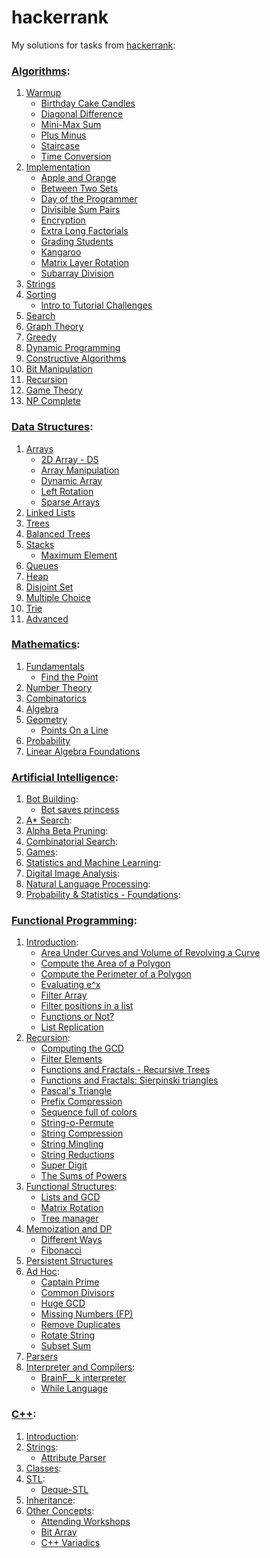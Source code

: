 # hackerrank
My solutions for tasks from [hackerrank](https://www.hackerrank.com/):
### [Algorithms](https://www.hackerrank.com/domains/algorithms):
1. [Warmup](https://www.hackerrank.com/domains/algorithms/warmup)
   * [Birthday Cake Candles](https://www.hackerrank.com/challenges/birthday-cake-candles)
   * [Diagonal Difference](https://www.hackerrank.com/challenges/diagonal-difference)
   * [Mini-Max Sum](https://www.hackerrank.com/challenges/mini-max-sum)
   * [Plus Minus](https://www.hackerrank.com/challenges/plus-minus)
   * [Staircase](https://www.hackerrank.com/challenges/staircase)
   * [Time Conversion](https://www.hackerrank.com/challenges/time-conversion)
2. [Implementation](https://www.hackerrank.com/domains/algorithms/implementation)
   * [Apple and Orange](https://www.hackerrank.com/challenges/apple-and-orange)
   * [Between Two Sets](https://www.hackerrank.com/challenges/between-two-sets)
   * [Day of the Programmer](https://www.hackerrank.com/challenges/day-of-the-programmer)
   * [Divisible Sum Pairs](https://www.hackerrank.com/challenges/divisible-sum-pairs)
   * [Encryption](https://www.hackerrank.com/challenges/encryption)
   * [Extra Long Factorials](https://www.hackerrank.com/challenges/extra-long-factorials)
   * [Grading Students](https://www.hackerrank.com/challenges/grading)
   * [Kangaroo](https://www.hackerrank.com/challenges/kangaroo)
   * [Matrix Layer Rotation](https://www.hackerrank.com/challenges/matrix-rotation-algo)
   * [Subarray Division](https://www.hackerrank.com/challenges/the-birthday-bar)
3. [Strings](https://www.hackerrank.com/domains/algorithms/strings)
4. [Sorting](https://www.hackerrank.com/domains/algorithms/arrays-and-sorting)
   * [Intro to Tutorial Challenges](https://www.hackerrank.com/challenges/tutorial-intro)
5. [Search](https://www.hackerrank.com/domains/algorithms/search)
6. [Graph Theory](https://www.hackerrank.com/domains/algorithms/graph-theory)
7. [Greedy](https://www.hackerrank.com/domains/algorithms/greedy)
8. [Dynamic Programming](https://www.hackerrank.com/domains/algorithms/dynamic-programming)
9. [Constructive Algorithms](https://www.hackerrank.com/domains/algorithms/constructive-algorithms)
10. [Bit Manipulation](https://www.hackerrank.com/domains/algorithms/bit-manipulation)
11. [Recursion](https://www.hackerrank.com/domains/algorithms/recursion)
12. [Game Theory](https://www.hackerrank.com/domains/algorithms/game-theory)
13. [NP Complete](https://www.hackerrank.com/domains/algorithms/np-complete-problems)

### [Data Structures](https://www.hackerrank.com/domains/data-structures):
1. [Arrays](https://www.hackerrank.com/domains/data-structures/arrays)
   * [2D Array - DS](https://www.hackerrank.com/challenges/2d-array)
   * [Array Manipulation](https://www.hackerrank.com/challenges/crush)
   * [Dynamic Array](https://www.hackerrank.com/challenges/dynamic-array)
   * [Left Rotation](https://www.hackerrank.com/challenges/array-left-rotation)
   * [Sparse Arrays](https://www.hackerrank.com/challenges/sparse-arrays)
2. [Linked Lists](https://www.hackerrank.com/domains/data-structures/linked-lists)
3. [Trees](https://www.hackerrank.com/domains/data-structures/trees)
4. [Balanced Trees](https://www.hackerrank.com/domains/data-structures/balanced-trees)
5. [Stacks](https://www.hackerrank.com/domains/data-structures/stacks)
   * [Maximum Element](https://www.hackerrank.com/challenges/maximum-element)
6. [Queues](https://www.hackerrank.com/domains/data-structures/queues)
7. [Heap](https://www.hackerrank.com/domains/data-structures/heap)
8. [Disjoint Set](https://www.hackerrank.com/domains/data-structures/disjoint-set)
9. [Multiple Choice](https://www.hackerrank.com/domains/data-structures/multiple-choice)
10. [Trie](https://www.hackerrank.com/domains/data-structures/trie)
11. [Advanced](https://www.hackerrank.com/domains/data-structures/data-structures)

### [Mathematics](https://www.hackerrank.com/domains/mathematics):
1. [Fundamentals](https://www.hackerrank.com/domains/mathematics/fundamentals)
   * [Find the Point](https://www.hackerrank.com/challenges/find-point)
2. [Number Theory](https://www.hackerrank.com/domains/mathematics/number-theory)
3. [Combinatorics](https://www.hackerrank.com/domains/mathematics/combinatorics)
4. [Algebra](https://www.hackerrank.com/domains/mathematics/algebra)
5. [Geometry](https://www.hackerrank.com/domains/mathematics/geometry)
   * [Points On a Line](https://www.hackerrank.com/challenges/points-on-a-line)
6. [Probability](https://www.hackerrank.com/domains/mathematics/probability)
7. [Linear Algebra Foundations](https://www.hackerrank.com/domains/mathematics/linear-algebra-foundations)

### [Artificial Intelligence](https://www.hackerrank.com/domains/ai):
1. [Bot Building](https://www.hackerrank.com/domains/ai/introduction):
   * [Bot saves princess](https://www.hackerrank.com/challenges/saveprincess)
2. [A* Search](https://www.hackerrank.com/domains/ai/astar-search):
3. [Alpha Beta Pruning](https://www.hackerrank.com/domains/ai/alpha-beta-pruning):
4. [Combinatorial Search](https://www.hackerrank.com/domains/ai/combinatorial-search-theory):
5. [Games](https://www.hackerrank.com/domains/ai/richman-games):
6. [Statistics and Machine Learning](https://www.hackerrank.com/domains/ai/machine-learning):
7. [Digital Image Analysis](https://www.hackerrank.com/domains/ai/image-analysis):
8. [Natural Language Processing](https://www.hackerrank.com/domains/ai/nlp):
9. [Probability & Statistics - Foundations](https://www.hackerrank.com/domains/ai/statistics-foundations):

### [Functional Programming](https://www.hackerrank.com/domains/fp):
1. [Introduction](https://www.hackerrank.com/domains/fp/intro):
   * [Area Under Curves and Volume of Revolving a Curve](https://www.hackerrank.com/challenges/area-under-curves-and-volume-of-revolving-a-curv)
   * [Compute the Area of a Polygon](https://www.hackerrank.com/challenges/lambda-march-compute-the-area-of-a-polygon)
   * [Compute the Perimeter of a Polygon](https://www.hackerrank.com/challenges/lambda-march-compute-the-perimeter-of-a-polygon)
   * [Evaluating e^x](https://www.hackerrank.com/challenges/eval-ex)
   * [Filter Array](https://www.hackerrank.com/challenges/fp-filter-array)
   * [Filter positions in a list](https://www.hackerrank.com/challenges/fp-filter-positions-in-a-list)
   * [Functions or Not?](https://www.hackerrank.com/challenges/functions-or-not)
   * [List Replication](https://www.hackerrank.com/challenges/fp-list-replication)
2. [Recursion](https://www.hackerrank.com/domains/fp/recursion):
   * [Computing the GCD](https://www.hackerrank.com/challenges/functional-programming-warmups-in-recursion---gcd)
   * [Filter Elements](https://www.hackerrank.com/challenges/filter-elements)
   * [Functions and Fractals - Recursive Trees](https://www.hackerrank.com/challenges/fractal-trees)
   * [Functions and Fractals: Sierpinski triangles](https://www.hackerrank.com/challenges/functions-and-fractals-sierpinski-triangles)
   * [Pascal's Triangle](https://www.hackerrank.com/challenges/pascals-triangle)
   * [Prefix Compression](https://www.hackerrank.com/challenges/prefix-compression)
   * [Sequence full of colors](https://www.hackerrank.com/challenges/sequence-full-of-colors)
   * [String-o-Permute](https://www.hackerrank.com/challenges/string-o-permute)
   * [String Compression](https://www.hackerrank.com/challenges/string-compression)
   * [String Mingling](https://www.hackerrank.com/challenges/string-mingling)
   * [String Reductions](https://www.hackerrank.com/challenges/string-reductions)
   * [Super Digit](https://www.hackerrank.com/challenges/super-digit)
   * [The Sums of Powers](https://www.hackerrank.com/challenges/functional-programming-the-sums-of-powers)
3. [Functional Structures](https://www.hackerrank.com/domains/fp/ds):
   * [Lists and GCD](https://www.hackerrank.com/challenges/lists-and-gcd)
   * [Matrix Rotation](https://www.hackerrank.com/challenges/matrix-rotation)
   * [Tree manager](https://www.hackerrank.com/challenges/tree-manager)
4. [Memoization and DP](https://www.hackerrank.com/domains/fp/dp)
   * [Different Ways](https://www.hackerrank.com/challenges/different-ways-fp)
   * [Fibonacci](https://www.hackerrank.com/challenges/fibonacci-fp)
5. [Persistent Structures](https://www.hackerrank.com/domains/fp/persistent-ds)
6. [Ad Hoc](https://www.hackerrank.com/domains/fp/misc):
   * [Captain Prime](https://www.hackerrank.com/challenges/captain-prime)
   * [Common Divisors](https://www.hackerrank.com/challenges/common-divisors)
   * [Huge GCD](https://www.hackerrank.com/challenges/huge-gcd-fp)
   * [Missing Numbers (FP)](https://www.hackerrank.com/challenges/missing-numbers-fp)
   * [Remove Duplicates](https://www.hackerrank.com/challenges/remove-duplicates)
   * [Rotate String](https://www.hackerrank.com/challenges/rotate-string)
   * [Subset Sum](https://www.hackerrank.com/challenges/subset-sum)
7. [Parsers](https://www.hackerrank.com/domains/fp/parsers)
8. [Interpreter and Compilers](https://www.hackerrank.com/domains/fp/compilers):
   * [BrainF__k interpreter](https://www.hackerrank.com/challenges/brainf-k-interpreter-fp)
   * [While Language](https://www.hackerrank.com/challenges/while-language-fp)

### [C++](https://www.hackerrank.com/domains/cpp):
1. [Introduction](https://www.hackerrank.com/domains/cpp/cpp-introduction):
2. [Strings](https://www.hackerrank.com/domains/cpp/cpp-strings):
   * [Attribute Parser](https://www.hackerrank.com/challenges/attribute-parser)
3. [Classes](https://www.hackerrank.com/domains/cpp/classes):
4. [STL](https://www.hackerrank.com/domains/cpp/stl):
   * [Deque-STL](https://www.hackerrank.com/challenges/deque-stl)
5. [Inheritance](https://www.hackerrank.com/domains/cpp/inheritance):
6. [Other Concepts](https://www.hackerrank.com/domains/cpp/other-concepts):
   * [Attending Workshops](https://www.hackerrank.com/challenges/attending-workshops)
   * [Bit Array](https://www.hackerrank.com/challenges/bitset-1)
   * [C++ Variadics](https://www.hackerrank.com/challenges/cpp-variadics)

